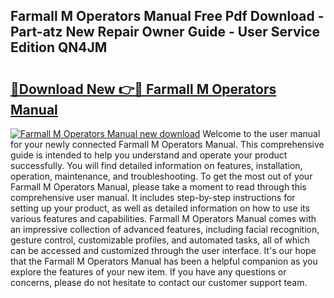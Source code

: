 ## Farmall M Operators Manual Free Pdf Download - Part-atz New Repair Owner Guide - User Service Edition QN4JM

# <h2><a href="http://bc41251.oget.top/?id=Farmall+M+Operators+Manual">🔗Download New 👉🔴 Farmall M Operators Manual</a></h2>

[![Farmall M Operators Manual new download](https://i.imgur.com/5g1atiW.png)](http://bc41251.oget.top/?id=Farmall+M+Operators+Manual)
Welcome to the user manual for your newly connected Farmall M Operators Manual. This comprehensive guide is intended to help you understand and operate your product successfully. You will find detailed information on features, installation, operation, maintenance, and troubleshooting. To get the most out of your Farmall M Operators Manual, please take a moment to read through this comprehensive user manual. It includes step-by-step instructions for setting up your product, as well as detailed information on how to use its various features and capabilities. Farmall M Operators Manual comes with an impressive collection of advanced features, including facial recognition, gesture control, customizable profiles, and automated tasks, all of which can be accessed and customized through the user interface. It's our hope that the Farmall M Operators Manual has been a helpful companion as you explore the features of your new item. If you have any questions or concerns, please do not hesitate to contact our customer support team.
